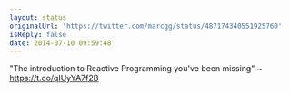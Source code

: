 ```yaml
---
layout: status
originalUrl: 'https://twitter.com/marcgg/status/487174340551925760'
isReply: false
date: 2014-07-10 09:59:48
---
```


"The introduction to Reactive Programming you've been missing" ~ https://t.co/qIUyYA7f2B
